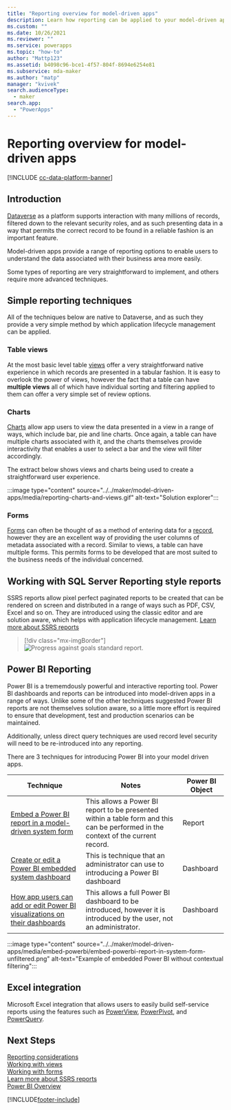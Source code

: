 ```yaml
---
title: "Reporting overview for model-driven apps" 
description: Learn how reporting can be applied to your model-driven app.
ms.custom: ""
ms.date: 10/26/2021
ms.reviewer: ""
ms.service: powerapps
ms.topic: "how-to"
author: "Mattp123"
ms.assetid: b4098c96-bce1-4f57-804f-8694e6254e81
ms.subservice: mda-maker
ms.author: "matp"
manager: "kvivek"
search.audienceType: 
  - maker
search.app: 
  - "PowerApps"
---
```

# Reporting overview for model-driven apps

[!INCLUDE [cc-data-platform-banner](../../includes/cc-data-platform-banner.md)]

## Introduction

[Dataverse](model-driven-app-glossary.md#dataverse) as a platform supports interaction with many millions of records, filtered down to the relevant security roles, and as such presenting data in a way that permits the correct record to be found in a reliable fashion is an important feature.

Model-driven apps provide a range of reporting options to enable users to understand the data associated with their business area more easily.  

Some types of reporting are very straightforward to implement, and others require more advanced techniques.

## Simple reporting techniques

All of the techniques below are native to Dataverse, and as such they provide a very simple method by which application lifecycle management can be applied.

### Table views

At the most basic level table [views](model-driven-app-glossary.md#view) offer a very straightforward native experience in which records are presented in a tabular fashion.  It is easy to overlook the power of views, however the fact that a table can have **multiple views** all of which have individual sorting and filtering applied to them can offer a very simple set of review options.

### Charts

[Charts](model-driven-app-glossary.md#chart) allow app users to view the data presented in a view in a range of ways, which include bar, pie and line charts.  Once again, a table can have multiple charts associated with it, and the charts themselves provide interactivity that enables a user to select a bar and the view will filter accordingly.

The extract below shows views and charts being used to create a straightforward user experience.

:::image type="content" source="../../maker/model-driven-apps/media/reporting-charts-and-views.gif" alt-text="Solution explorer":::

### Forms

[Forms](model-driven-app-glossary.md#form) can often be thought of as a method of entering data for a [record](model-driven-app-glossary.md#record), however they are an excellent way of providing the user columns of metadata associated with a record.  Similar to views, a table can have multiple forms.  This permits forms to be developed that are most suited to the business needs of the individual concerned.

## Working with SQL Server Reporting style reports

SSRS reports allow pixel perfect paginated reports to be created that can be rendered on screen and distributed in a range of ways such as PDF, CSV, Excel and so on. They are introduced using the classic editor and are solution aware, which helps with application lifecycle management.  [Learn more about SSRS reports](add-reporting-to-app.md)

> [!div class="mx-imgBorder"] 
> ![Progress against goals standard report.](media/progress-against-goals-report.png "Progress against goals standard report")

## Power BI Reporting

Power BI is a trememdously powerful and interactive reporting tool. Power BI dashboards and reports can be introduced into model-driven apps in a range of ways.  Unlike some of the other techniques suggested Power BI reports are not themselves solution aware, so a little more effort is required to ensure that development, test and production scenarios can be maintained.

Additionally, unless direct query techniques are used record level security will need to be re-introduced into any reporting.

There are 3 techniques for introducing Power BI into your model driven apps.

|Technique|Notes|Power BI Object|
|---------|--------------|------------|
|[Embed a Power BI report in a model-driven system form](embed-powerbi-report-in-system-form.md)|This allows a Power BI report to be presented within a table form and this can be performed in the context of the current record.|Report|
|[Create or edit a Power BI embedded system dashboard](create-edit-powerbi-embedded-page.md)|This is technique that an administrator can use to introducing a Power BI dashboard|Dashboard|
|[How app users can add or edit Power BI visualizations on their dashboards](../../user/add-powerbi-dashboards.md)|This allows a full Power BI dashboard to be introduced, however it is introduced by the user, not an administrator.|Dashboard|

:::image type="content" source="../../maker/model-driven-apps/media/embed-powerbi/embed-powerbi-report-in-system-form-unfiltered.png" alt-text="Example of embedded Power BI without contextual filtering":::

## Excel integration

Microsoft Excel integration that allows users to easily build self-service reports using the features such as [PowerView](https://support.office.com/article/power-view-overview-and-learning-5380e429-3ee0-4be2-97b7-64d7930020b6), [PowerPivot](https://support.office.com/article/power-pivot-overview-and-learning-f9001958-7901-4caa-ad80-028a6d2432ed), and [PowerQuery](https://support.office.com/article/power-query-overview-and-learning-ed614c81-4b00-4291-bd3a-55d80767f81d).

## Next Steps
[Reporting considerations](reporting-considerations.md)<br/>
[Working with views](create-edit-views.md)<br/>
[Working with forms](create-and-edit-forms.md)<br/>
[Learn more about SSRS reports](add-reporting-to-app.md)<br/>
[Power BI Overview](use-power-bi.md)<br/>

[!INCLUDE[footer-include](../../includes/footer-banner.md)]